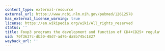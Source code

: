 ```yaml
---
content_type: external-resource
external_url: https://www.ncbi.nlm.nih.gov/pubmed/12612578
has_external_license_warning: true
license: https://en.wikipedia.org/wiki/All_rights_reserved
status: ''
title: Foxp3 programs the development and function of CD4+CD25+ regulatory T cells
uid: 70f3637c-db30-48d7-ad76-da8b745c1827
wayback_url: ''
---
```

